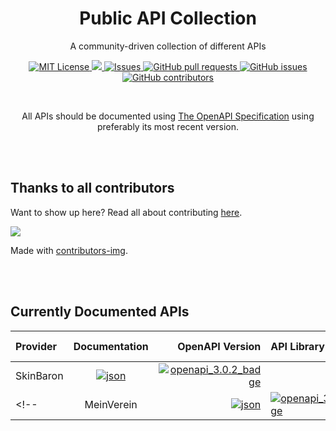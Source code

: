 <h1 align="center">Public API Collection</h2>
<p align="center">A community-driven collection of different APIs</p>

<p align="center">
    <a href="https://github.com/FriedrichRehren/api-collection/blob/master/LICENSE">
      <img alt="MIT License" src="https://img.shields.io/badge/license-MIT-blue.svg" />
    </a>
    <a href="https://github.com/FriedrichRehren/api-collection/stargazers">
      <img src="https://img.shields.io/github/stars/FriedrichRehren/api-collection?color=007ec6" />
    </a>
    <a href="https://github.com/FriedrichRehren/api-collection/network">
      <img alt="Issues" src="https://img.shields.io/github/forks/FriedrichRehren/api-collection?color=007ec6" />
    </a>
    <a href="https://github.com/FriedrichRehren/api-collection/pulls">
      <img alt="GitHub pull requests" src="https://img.shields.io/github/issues-pr/FriedrichRehren/api-collection?color=007ec6" />
    </a>
    <a href="https://github.com/FriedrichRehren/api-collection/issues">
      <img alt="GitHub issues" src="https://img.shields.io/github/issues/FriedrichRehren/api-collection?color=007ec6" />
    </a>
    <a href="https://github.com/FriedrichRehren/api-collection/graphs/contributors">
      <img alt="GitHub contributors" src="https://img.shields.io/github/contributors/FriedrichRehren/api-collection?color=007ec6" />
    </a>
  </p>

<br />

<p align="center">All APIs should be documented using <a taget="_blank" href="https://github.com/OAI/OpenAPI-Specification">The OpenAPI Specification</a> using preferably its most recent version.</p>

<br />
<br />

## Thanks to all contributors
Want to show up here? Read all about contributing [here](https://github.com/FriedrichRehren/api-collection/blob/main/CONTRIBUTING.md).

<a href="https://github.com/FriedrichRehren/api-collection/graphs/contributors">
  <img src="https://contrib.rocks/image?repo=FriedrichRehren/api-collection" />
</a>

Made with [contributors-img](https://contrib.rocks).

<br />
<br />

## Currently Documented APIs

| Provider | Documentation | OpenAPI Version | API Library | Reference Docs |
| :------- | :-----------: | --------------: | :---------- | -------------: |
| SkinBaron | [![json]][skinbaron_file] | [![openapi_3.0.2_badge]][openapi_3.0.2_link] | <!--[![c#]][skinbaron_lib]--> | [SkinBaron API][skinbaron_link] |
<!--| MeinVerein | [![json]][meinverein_file] | [![openapi_3.0.3_badge]][openapi_3.0.3_link] | [![c#]][meinverein_lib] | | -->


<!-- OpenAPI Specification Badges -->
[openapi_2.0_badge]:https://img.shields.io/badge/OpenAPI-2.0-00ff00
[openapi_3.0.0_badge]:https://img.shields.io/badge/OpenAPI-3.0.0-00ff00
[openapi_3.0.1_badge]:https://img.shields.io/badge/OpenAPI-3.0.1-00ff00
[openapi_3.0.2_badge]:https://img.shields.io/badge/OpenAPI-3.0.2-00ff00
[openapi_3.0.3_badge]:https://img.shields.io/badge/OpenAPI-3.0.3-00ff00
[openapi_3.1.0_badge]:https://img.shields.io/badge/OpenAPI-3.1.0-00ff00

<!-- File Badges -->
[json]:https://img.shields.io/badge/JSON-0000ff
[yaml]:https://img.shields.io/badge/YAML-0000ff

<!-- Library Badges -->
[c#]:https://img.shields.io/badge/C%23-0000ff


<!-- OpenAPI Specification Links -->
[openapi_2.0_link]:https://github.com/OAI/OpenAPI-Specification/blob/master/versions/2.0.md
[openapi_3.0.0_link]:https://github.com/OAI/OpenAPI-Specification/tree/3.0.0
[openapi_3.0.1_link]:https://github.com/OAI/OpenAPI-Specification/tree/3.0.1
[openapi_3.0.2_link]:https://github.com/OAI/OpenAPI-Specification/tree/3.0.2
[openapi_3.0.3_link]:https://github.com/OAI/OpenAPI-Specification/tree/3.0.3

<!-- Library Links -->
[skinbaron_lib]:
[meinverein_lib]:

<!-- API Links -->
[skinbaron_link]:https://skinbaron.de/sbapi
[skinbaron_file]:https://github.com/FriedrichRehren/api-collection/blob/main/api-docs/skinbaron.json
[meinverein_file]:https://github.com/FriedrichRehren/api-collection/blob/main/api-docs/meinverein.json
